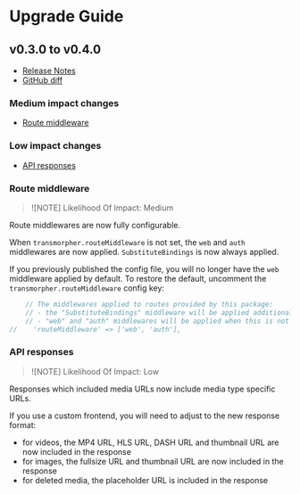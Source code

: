 # Upgrade Guide

## v0.3.0 to v0.4.0
- [Release Notes](CHANGELOG.md#v040)
- [GitHub diff](https://github.com/cybex-gmbh/laravel-transmorpher-client/compare/v0.3.0...v0.4.0)


### Medium impact changes
- [Route middleware](#route-middleware)

### Low impact changes
- [API responses](#api-responses)

### Route middleware

>![NOTE]
> Likelihood Of Impact: Medium

Route middlewares are now fully configurable.

When `transmorpher.routeMiddleware` is not set, the `web` and `auth` middlewares are now applied. `SubstituteBindings` is now always applied.

If you previously published the config file, you will no longer have the `web` middleware applied by default. 
To restore the default, uncomment the `transmorpher.routeMiddleware` config key:

```php
    // The middlewares applied to routes provided by this package:
    // - the "SubstituteBindings" middleware will be applied additionally.
    // - "web" and "auth" middlewares will be applied when this is not set.
//    'routeMiddleware' => ['web', 'auth'],
```

### API responses

>![NOTE]
> Likelihood Of Impact: Low

Responses which included media URLs now include media type specific URLs.

If you use a custom frontend, you will need to adjust to the new response format:
- for videos, the MP4 URL, HLS URL, DASH URL and thumbnail URL are now included in the response
- for images, the fullsize URL and thumbnail URL are now included in the response
- for deleted media, the placeholder URL is included in the response






